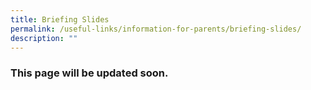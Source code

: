 ```yaml
---
title: Briefing Slides
permalink: /useful-links/information-for-parents/briefing-slides/
description: ""
---
```



### **This page will be updated soon.**

